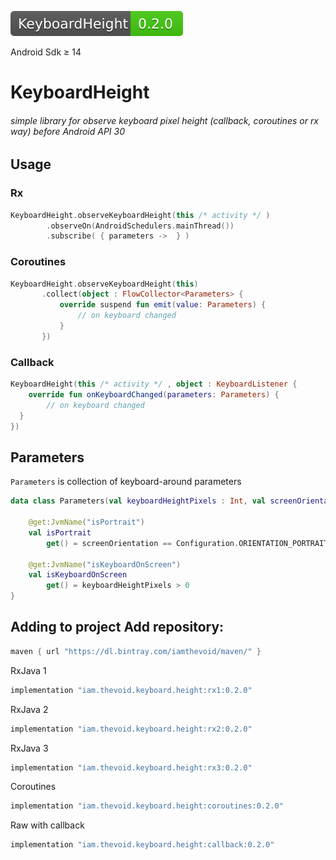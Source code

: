 
[<img src="lib.svg">](https://bintray.com/beta/#/iamthevoid/maven/KeyboardHeight)          

Android Sdk ≥ 14

# KeyboardHeight
###### simple library for observe keyboard pixel height (callback, coroutines or rx way) before Android API 30


## Usage

### Rx

```kotlin 
KeyboardHeight.observeKeyboardHeight(this /* activity */ )  
        .observeOn(AndroidSchedulers.mainThread())  
        .subscribe( { parameters ->  } ) 
 ``` 
 ### Coroutines
 ```kotlin 
 KeyboardHeight.observeKeyboardHeight(this)  
        .collect(object : FlowCollector<Parameters> {  
            override suspend fun emit(value: Parameters) {  
                // on keyboard changed   
            }  
        })
``` 

### Callback

```kotlin 
KeyboardHeight(this /* activity */ , object : KeyboardListener {  
    override fun onKeyboardChanged(parameters: Parameters) {  
        // on keyboard changed  
  }  
})
 ``` 
## Parameters

`Parameters` is collection of keyboard-around parameters

```kotlin 
data class Parameters(val keyboardHeightPixels : Int, val screenOrientation : Int) {  
  
    @get:JvmName("isPortrait")  
    val isPortrait  
        get() = screenOrientation == Configuration.ORIENTATION_PORTRAIT  
  
    @get:JvmName("isKeyboardOnScreen")  
    val isKeyboardOnScreen  
        get() = keyboardHeightPixels > 0  
}
 ``` 

 ## Adding to project Add repository:   
```groovy 
maven { url "https://dl.bintray.com/iamthevoid/maven/" } 
``` 
RxJava 1
 ```groovy 
 implementation "iam.thevoid.keyboard.height:rx1:0.2.0"  
 ``` 
 RxJava 2
 ```groovy 
 implementation "iam.thevoid.keyboard.height:rx2:0.2.0"  
 ``` 
 RxJava 3
 ```groovy 
 implementation "iam.thevoid.keyboard.height:rx3:0.2.0"  
 ```
 Coroutines 
 ```groovy 
 implementation "iam.thevoid.keyboard.height:coroutines:0.2.0"  
 ```
 Raw with callback
 ```groovy 
 implementation "iam.thevoid.keyboard.height:callback:0.2.0"  
 ```

